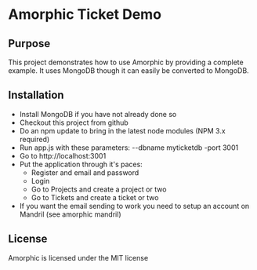 # Amorphic Ticket Demo
## Purpose
This project demonstrates how to use Amorphic by providing a complete example.  It uses MongoDB though it can easily be converted to MongoDB.

## Installation

* Install MongoDB if you have not already done so
* Checkout this project from github
* Do an npm update to bring in the latest node modules (NPM 3.x required)
* Run app.js with these parameters: --dbname myticketdb -port 3001
* Go to http://localhost:3001
* Put the application through it's paces:
    * Register and email and password
    * Login
    * Go to Projects and create a project or two
    * Go to Tickets and create a ticket or two
* If you want the email sending to work you need to setup an account on Mandril (see amorphic mandril)

## License

Amorphic is licensed under the MIT license